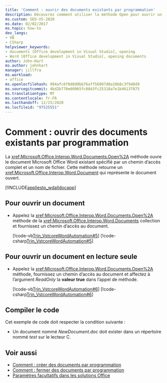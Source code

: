 ```yaml
---
title: 'Comment : ouvrir des documents existants par programmation'
description: Découvrez comment utiliser la méthode Open pour ouvrir un document Microsoft Word existant spécifié par un chemin d’accès complet et un nom de fichier.
ms.custom: SEO-VS-2020
ms.date: 02/02/2017
ms.topic: how-to
dev_langs:
- VB
- CSharp
helpviewer_keywords:
- documents [Office development in Visual Studio], opening
- Word [Office development in Visual Studio], opening documents
author: John-Hart
ms.author: johnhart
manager: jillfra
ms.workload:
- office
ms.openlocfilehash: 994afc6f0d8d9bb76aff56097d0a18b8c3f940d9
ms.sourcegitcommit: 4bd2b770e60965fc0843fc25318a7e1b46137875
ms.translationtype: MT
ms.contentlocale: fr-FR
ms.lasthandoff: 12/15/2020
ms.locfileid: "97525551"
---
```

# <a name="how-to-programmatically-open-existing-documents"></a>Comment : ouvrir des documents existants par programmation
  La <xref:Microsoft.Office.Interop.Word.Documents.Open%2A> méthode ouvre le document Microsoft Office Word existant spécifié par un chemin d’accès complet et un nom de fichier. Cette méthode retourne un <xref:Microsoft.Office.Interop.Word.Document> qui représente le document ouvert.

 [!INCLUDE[appliesto_wdalldocapp](../vsto/includes/appliesto-wdalldocapp-md.md)]

## <a name="to-open-a-document"></a>Pour ouvrir un document

- Appelez la <xref:Microsoft.Office.Interop.Word.Documents.Open%2A> méthode de la <xref:Microsoft.Office.Interop.Word.Documents> collection et fournissez un chemin d’accès au document.

     [!code-vb[Trin_VstcoreWordAutomation#5](../vsto/codesnippet/VisualBasic/Trin_VstcoreWordAutomationVB/ThisDocument.vb#5)]
     [!code-csharp[Trin_VstcoreWordAutomation#5](../vsto/codesnippet/CSharp/Trin_VstcoreWordAutomationCS/ThisDocument.cs#5)]

## <a name="to-open-a-document-as-read-only"></a>Pour ouvrir un document en lecture seule

- Appelez la <xref:Microsoft.Office.Interop.Word.Documents.Open%2A> méthode, fournissez un chemin d’accès au document et affectez à l’argument *ReadOnly* la **valeur true** dans l’appel de méthode.

     [!code-vb[Trin_VstcoreWordAutomation#6](../vsto/codesnippet/VisualBasic/Trin_VstcoreWordAutomationVB/ThisDocument.vb#6)]
     [!code-csharp[Trin_VstcoreWordAutomation#6](../vsto/codesnippet/CSharp/Trin_VstcoreWordAutomationCS/ThisDocument.cs#6)]

## <a name="compile-the-code"></a>Compiler le code
 Cet exemple de code doit respecter la condition suivante :

- Un document nommé *NewDocument.doc* doit exister dans un répertoire nommé *test* sur le lecteur C.

## <a name="see-also"></a>Voir aussi
- [Comment : créer des documents par programmation](../vsto/how-to-programmatically-create-new-documents.md)
- [Comment : fermer des documents par programmation](../vsto/how-to-programmatically-close-documents.md)
- [Paramètres facultatifs dans les solutions Office](../vsto/optional-parameters-in-office-solutions.md)

